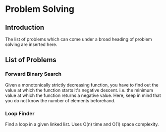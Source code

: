 # Problem Solving

## Introduction
The list of problems which can come under a broad heading of problem solving are 
inserted here. 

## List of Problems

### Forward Binary Search

Given a monotonically strictly decreasing function, you have to find out the value 
at which the function starts it's negative descent. i.e. the minimum value at which 
the function returns a negative value. Here, keep in mind that you do not know the 
number of elements beforehand.

### Loop Finder

Find a loop in a given linked list. Uses O(n) time and O(1) space complexity.
